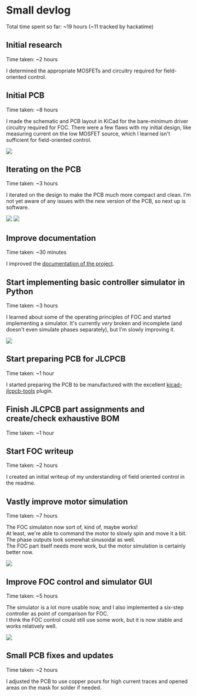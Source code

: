 # Small devlog

Total time spent so far: ~19 hours (~11 tracked by hackatime)

## Initial research
Time taken: ~2 hours

I determined the appropriate MOSFETs and circuitry required for field-oriented control.

## Initial PCB
Time taken: ~8 hours

I made the schematic and PCB layout in KiCad for the bare-minimum driver circuitry required for FOC. There were a few flaws with my initial design, like measuring current on the low MOSFET source, which I learned isn't sufficient for field-oriented control.

![](assets/schematic0.png)

## Iterating on the PCB
Time taken: ~3 hours

I iterated on the design to make the PCB much more compact and clean. I'm not yet aware of any issues with the new version of the PCB, so next up is software.

![](assets/board.png)
![](assets/schematic.png)

## Improve documentation
Time taken: ~30 minutes

I improved the [documentation of the project](https://github.com/Glitch752/focMotorController/blob/472c54bfc41076d94987bcc05ba8eb1525c3219e/README.md).

## Start implementing basic controller simulator in Python
Time taken: ~3 hours

I learned about some of the operating principles of FOC and started implementing a simulator. It's currently _very_ broken and incomplete (and doesn't even simulate phases separately), but I'm slowly improving it.

![](assets/gui1.png)

## Start preparing PCB for JLCPCB
Time taken: ~1 hour

I started preparing the PCB to be manufactured with the excellent [kicad-jlcpcb-tools](https://github.com/Bouni/kicad-jlcpcb-tools) plugin.

## Finish JLCPCB part assignments and create/check exhaustive BOM
Time taken: ~1 hour

## Start FOC writeup
Time taken: ~2 hours

I created an initial writeup of my understanding of field oriented control in the readme.

## Vastly improve motor simulation
Time taken: ~7 hours

The FOC simulaton now sort of, kind of, maybe works!  
At least, we're able to command the motor to slowly spin and move it a bit. The phase outputs look somewhat sinusoidal as well.  
The FOC part itself needs more work, but the motor simulation is certainly better now.

![](assets/motor_simulation.png)

## Improve FOC control and simulator GUI
Time taken: ~5 hours

The simulator is a lot more usable now, and I also implemented a six-step controller as point of comparison for FOC.  
I think the FOC control could still use some work, but it is now stable and works relatively well.  

![](assets/simulator.png)

## Small PCB fixes and updates
Time taken: ~2 hours

I adjusted the PCB to use copper pours for high current traces and opened areas on the mask for solder if needed. 
